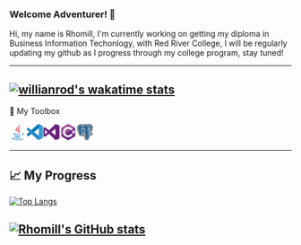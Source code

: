 ### Welcome Adventurer! 👋

Hi, my name is Rhomill, I'm currently working on getting my diploma in Business Information Techonlogy, with Red River College, I will be regularly updating my github as I progress through my college program, stay tuned!

---
[![willianrod's wakatime stats](https://github-readme-stats.vercel.app/api/wakatime?username=@DevRomu)](https://github.com/anuraghazra/github-readme-stats)
---

🧰 My Toolbox

<img src= "https://github.com/devicons/devicon/blob/master/icons/java/java-original.svg" alt="Java Logo" width="30" height="30"/><img src= "https://github.com/devicons/devicon/blob/master/icons/vscode/vscode-original.svg" alt="VS Code" width="30" height="30"/><img src= "https://github.com/devicons/devicon/blob/master/icons/visualstudio/visualstudio-plain.svg" alt="VS Studio" width="30" height="30"/><img src= "https://github.com/devicons/devicon/blob/master/icons/csharp/csharp-original.svg" alt="C#" width="30" height="30"/><img src= "https://github.com/devicons/devicon/blob/master/icons/postgresql/postgresql-original.svg" alt="postgresql" width="30" height="30"/>


---

## &#x1f4c8; My Progress

[![Top Langs](https://github-readme-stats.vercel.app/api/top-langs/?username=DevRomu&hide=java,html,css&theme=tokyonight)](https://github.com/anuraghazra/github-readme-stats)

[![Rhomill's GitHub stats](https://github-readme-stats.vercel.app/api?username=DevRomu&theme=tokyonight)](https://github.com/anuraghazra/github-readme-stats)
---
<!--
**DevRomu/DevRomu** is a ✨ _special_ ✨ repository because its `README.md` (this file) appears on your GitHub profile.

Here are some ideas to get you started:

---

